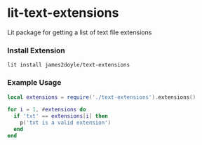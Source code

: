 # lit-text-extensions

Lit package for getting a list of text file extensions

### Install Extension

`lit install james2doyle/text-extensions`

### Example Usage

```lua
local extensions = require('./text-extensions').extensions()

for i = 1, #extensions do
  if 'txt' == extensions[i] then
    p('txt is a valid extension')
  end
end
```
